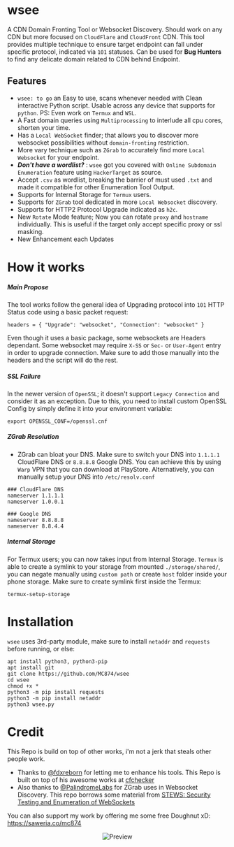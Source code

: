 # wsee
A CDN Domain Fronting Tool or Websocket Discovery. Should work on any CDN but more focused on `CloudFlare` and `CloudFront` CDN.  This tool provides multiple technique to ensure target endpoint can fall under specific protocol, indicated via `101` statuses. Can be used for **Bug  Hunters** to find any delicate domain related to CDN behind Endpoint.

## Features
- `wsee: to go` an Easy to use, scans whenever needed with Clean interactive Python script. Usable across any device that supports for `python`. PS: Even work on `Termux` and `WSL`.
- A Fast domain queries using `Multiprocessing` to interlude all cpu cores, shorten your time.
- Has a `Local WebSocket` finder; that allows you to discover more websocket possibilities without `domain-fronting` restriction.
- More vary technique such as `ZGrab` to accurately find more `Local Websocket` for your endpoint.
- ***Don't have a wordlist?*** : `wsee` got you covered with `Online Subdomain Enumeration` feature using `HackerTarget` as source.
- Accept `.csv` as wordlist, breaking the barrier of must used `.txt` and made it compatible for other Enumeration Tool Output.
- Supports for Internal Storage for `Termux` users.
- Supports for `ZGrab` tool dedicated in more `Local Websocket` discovery.
- Supports for HTTP2 Protocol Upgrade indicated as `h2c`.
- New `Rotate` Mode feature; Now you can rotate `proxy` and `hostname` individually. This is useful if the target only accept specific proxy or ssl masking.
- New Enhancement each Updates

# How it works
##### **Main Propose**
The tool works follow the general idea of Upgrading protocol into `101` HTTP Status code using a basic packet request:
```
headers = { "Upgrade": "websocket", "Connection": "websocket" }
```
Even though it uses a basic package, some websockets are Headers dependant. Some websocket may require `X-SS` or `Sec-` or `User-Agent` entry in order to upgrade connection. Make sure to add those manually into the headers and the script will do the rest.

##### **SSL Failure**
In the newer version of `OpenSSL`; it doesn't support `Legacy Connection` and consider it as an exception. Due to this, you need to install custom OpenSSL Config by simply define it into your environment variable:
```
export OPENSSL_CONF=/openssl.cnf
```

##### **ZGrab Resolution**
- ZGrab can bloat your DNS. Make sure to switch your DNS into `1.1.1.1` CloudFlare DNS or `8.8.8.8` Google DNS. You can achieve this by using `Warp` VPN that you can download at PlayStore. Alternatively, you can manually setup your DNS into `/etc/resolv.conf`
```
### CloudFlare DNS
nameserver 1.1.1.1
nameserver 1.0.0.1

### Google DNS
nameserver 8.8.8.8
nameserver 8.8.4.4
```
##### **Internal Storage**
For Termux users; you can now takes input from Internal Storage. `Termux` is able to create a symlink to your storage from mounted `./storage/shared/`, you can negate manually using `custom path` or create `host` folder inside your phone storage. Make sure to create symlink first inside the Termux:
```
termux-setup-storage
```

# Installation
`wsee` uses 3rd-party module, make sure to install `netaddr` and `requests` before running, or else:
```
apt install python3, python3-pip
apt install git
git clone https://github.com/MC874/wsee
cd wsee
chmod +x *
python3 -m pip install requests
python3 -m pip install netaddr
python3 wsee.py
```

# Credit
This Repo is build on top of other works, i'm not a jerk that steals other people work.
- Thanks to [@fdxreborn](https://github.com/fdxreborn) for letting me to enhance his tools. This Repo is built on top of his awesome works at [cfchecker](https://github.com/fdxreborn/cfchecker)
- Also thanks to [@PalindromeLabs](https://github.com/PalindromeLabs) for ZGrab uses in Websocket Discovery. This repo borrows some material from [STEWS: Security Testing and Enumeration of WebSockets](https://github.com/PalindromeLabs/STEWS)

You can also support my work by offering me some free Doughnut xD:
https://saweria.co/mc874

<p align="center"><img alt="Preview" src="https://i.postimg.cc/bYkbMnFQ/Screenshot-2022-05-23-16-40-37-84.jpg"></p>
